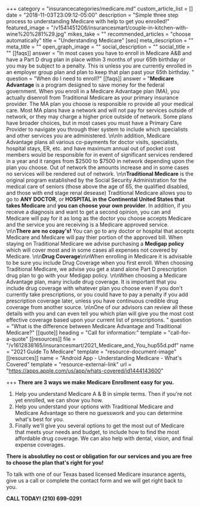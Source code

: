 +++
category = "insurancecategories/medicare.md"
custom_article_list = []
date = "2018-11-03T23:09:12-05:00"
description = "Simple three step process to understanding Medicare with help to get you enrolled!"
featured_image = "/v1541451206/insurancesmart/couple-in-kitchen-with-wine%20%281%29.jpg"
mikes_take = ""
recommended_articles = "choose automatically"
title = "Understanding Medicare"
[seo]
meta_description = ""
meta_title = ""
open_graph_image = ""
social_description = ""
social_title = ""
[[faqs]]
answer = "In most cases you have to enroll in Medicare A&B and have a Part D drug plan in place within 3 months of your 65th birthday or you may be subject to a penalty. This is unless you are currently enrolled in an employer group plan and plan to keep that plan past your 65th birthday.  "
question = "When do I need to enroll?"
[[faqs]]
answer = "**Medicare Advantage** is a program designed to save money for the federal government.  When you enroll in a Medicare Advantage plan (MA), you actually disenroll from Traditional Medicare as your primary insurance provider.  The MA plan you choose is responsible ro provide all your medical care.  Most MA plans have a network and will not pay for services outside of network, or they may charge a higher price outside of network.  Some plans have broader choices, but in most cases you must have a Primary Care Provider to navigate you through thier system to include which specialists and other services you are administered. \n\nIn addition, Medicare Advantage plans all various co-payments for doctor visits, specialists, hospital stays, ER, etc. and have maximum annual out of pocket cost members would be responsible for in event of significant services rendered in a year and it ranges from $2500 to $7500 in network depending upon the plan you choose.  Out of network the amounts increase and in some cases no services will be rendered out of network.   \n\n**Traditional Medicare** is the original program established by the Social Security Administration for the medical care of seniors (those above the age of 65, the qualified disabled, and those with end stage renal desease) Traditional Medicare allows you to go to **ANY DOCTOR**, or **HOSPITAL in the Continental United States that takes Medicare** and **you can choose your own provider**.  In addition, if you receive a diagnosis and want to get a second opinion, you can and Medicare will pay for it as long as the doctor you choose accepts Medicare and the service you are receiving is a Medicare approved service. \n\n**There are no copay's!**  You can go to any doctor or hospital that accepts Medicare and Medicare will pay thier portion of the approved bill.  When staying on Traditional Medicare we advise purchasing a **Medigap policy** which will cover most and in some cases all expenses not covered by Medicare.  \n\n**Drug Coverage**\n\nWhen enrolling in Medicare it is advisable to be sure you include Drug Coverage when you first enroll.   When choosing Traditional Medicare, we advise you get a stand alone Part D prescription drug plan to go with your Medigap policy.  \n\nWhen choosing a Medicare Advantage plan, many include drug coverage.  It is important that you include drug coverage with whatever plan you choose even if you don't currently take prescriptions, or you could have to pay a penalty if you add prescription coverage later, unless you have continuous credible drug coverage from another source. \n\nOne of our advisors can review all these details with you and can even tell you which plan will give you the most cost effective coverage based upon your current list of prescriptions. "
question = "What is the difference between Medicare Advantage and Traditional Medicare?"
[[quote]]
heading = "Call for information:"
template = "call-for-a-quote"
[[resources]]
file = "/v1612838165/insurancesmart/2021_Medicare_and_You_hup55d.pdf"
name = "2021 Guide To Medicare"
template = "resource-document-image"
[[resources]]
name = "Android App - Understanding Medicare - What's Covered"
template = "resource-external-link"
url = "https://apps.apple.com/us/app/whats-covered/id1444143600"

+++
**There are 3 ways we make Medicare Enrollment easy for you.**

1. Help you understand Medicare A & B in simple terms. Then if you're not yet enrolled, we can show you how.
2. Help you understand your options with Traditional Medicare and Medicare Advantage so there no guesswork and you can determine what's best for you.
3. Finally we'll give you several options to get the most out of Medicare that meets your needs and budget, to include how to find the most affordable drug coverage. We can also help with dental, vision, and final expense coverages.

**There is absolutley no cost or obligation for our services and you are free to choose the plan that's right for you!**

To talk with one of our Texas based licensed Medicare insurance agents, give us a call or complete the contact form and we will get right back to you.

**CALL TODAY!  (210) 699-0291**